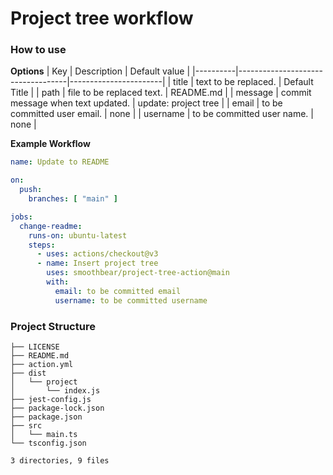 # Project tree workflow

### How to use
**Options**
| Key      | Description                       | Default value         |
|----------|-----------------------------------|-----------------------|
| title    | text to be replaced.              | Default Title         |
| path     | file to be replaced text.         | README.md             |
| message  | commit message when text updated. | update: project tree  |
| email    | to be committed user email.       | none                  |
| username | to be committed user name.        | none                  |


**Example Workflow**
```yml
name: Update to README

on:
  push:
    branches: [ "main" ]

jobs:
  change-readme:
    runs-on: ubuntu-latest
    steps:
      - uses: actions/checkout@v3
      - name: Insert project tree
        uses: smoothbear/project-tree-action@main
        with:
          email: to be committed email
          username: to be committed username
```

### Project Structure
```.
├── LICENSE
├── README.md
├── action.yml
├── dist
│   └── project
│       └── index.js
├── jest-config.js
├── package-lock.json
├── package.json
├── src
│   └── main.ts
└── tsconfig.json

3 directories, 9 files
```
